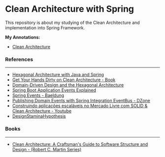 # Clean Architecture with Spring

This repository is about my studying of the Clean Architecture and implementation into Spring Framework.   

**My Annotations:**

- [Clean Architecture](documentation/clean-architecture/README.md)


### References
--------------

- [Hexagonal Architecture with Java and Spring](https://reflectoring.io/spring-hexagonal/)
- [Get Your Hands Dirty on Clean Architecture - Book](https://reflectoring.io/book/)
- [Domain-Driven Design and the Hexagonal Architecture](https://vaadin.com/learn/tutorials/ddd/ddd_and_hexagonal)
- [Spring Boot Application Events Explained](https://reflectoring.io/spring-boot-application-events-explained/)
- [Spring Events - Baeldung](https://www.baeldung.com/spring-events)
- [Publishing Domain Events with Spring Integration EventBus - DZone](https://dzone.com/articles/publishing-domain-events-with-spring-integration-e)
- [Construindo aplicações escaláveis no Mercado Livre com SOLID & Clean Architecture - Youtube](https://www.youtube.com/watch?v=UlrMt9lvObI)
- [DesignStaminaHypothesis](https://martinfowler.com/bliki/DesignStaminaHypothesis.html)


### Books
---------

- [Clean Architecture: A Craftsman's Guide to Software Structure and Design - (Robert C. Martin Series)](https://www.amazon.com/Clean-Architecture-Craftsmans-Software-Structure/dp/0134494164)



